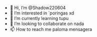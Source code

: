 - 👋 Hi, I’m @Shadow220604
- 👀 I’m interested in ´poringas xd
- 🌱 I’m currently learning tupu
- 💞️ I’m looking to collaborate on nada
- 📫 How to reach me paloma mensagera

<!---
Shadow220604/Shadow220604 is a ✨ special ✨ repository because its `README.md` (this file) appears on your GitHub profile.
You can click the Preview link to take a look at your changes.
--->

